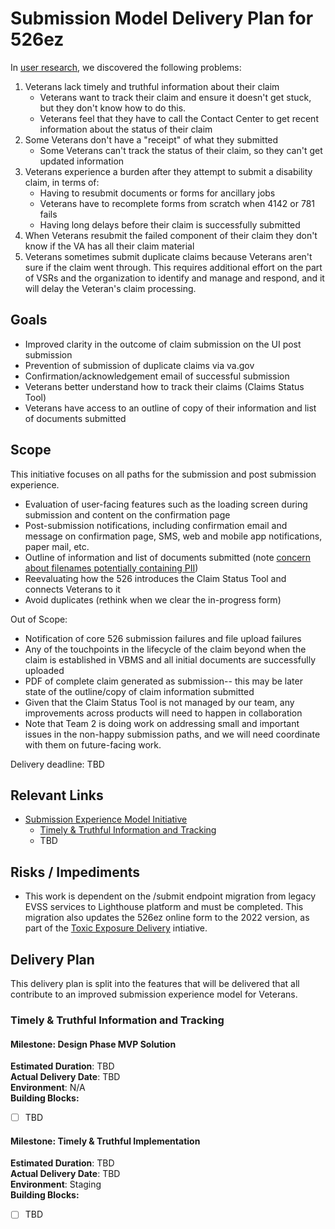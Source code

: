 # Submission Model Delivery Plan for 526ez

In [user research](https://github.com/department-of-veterans-affairs/va.gov-team/blob/master/products/disability/526ez/research/2023-11-Shadowing-Research/research-findings.md), we discovered the following problems:
1. Veterans lack timely and truthful information about their claim
    - Veterans want to track their claim and ensure it doesn't get stuck, but they don't know how to do this.
    - Veterans feel that they have to call the Contact Center to get recent information about the status of their claim
2. Some Veterans don't have a "receipt" of what they submitted
   - Some Veterans can't track the status of their claim, so they can't get updated information
3. Veterans experience a burden after they attempt to submit a disability claim, in terms of:
    - Having to resubmit documents or forms for ancillary jobs
    - Veterans have to recomplete forms from scratch when 4142 or 781 fails
    - Having long delays before their claim is successfully submitted
4. When Veterans resubmit the failed component of their claim they don't know if the VA has all their claim material
5. Veterans sometimes submit duplicate claims because Veterans aren't sure if the claim went through. This requires additional effort on the part of VSRs and the organization to identify and manage and respond, and it will delay the Veteran's claim processing.

## Goals
- Improved clarity in the outcome of claim submission on the UI post submission 
- Prevention of submission of duplicate claims via va.gov
- Confirmation/acknowledgement email of successful submission
- Veterans better understand how to track their claims (Claims Status Tool)
- Veterans have access to an outline of copy of their information and list of documents submitted


## Scope
This initiative focuses on all paths for the submission and post submission experience. 
- Evaluation of user-facing features such as the loading screen during submission and content on the confirmation page
- Post-submission notifications, including confirmation email and message on confirmation page, SMS, web and mobile app notifications, paper mail, etc.
- Outline of information and list of documents submitted (note [concern about filenames potentially containing PII](https://dsva.slack.com/archives/C04KW0B46N5/p1712088148463829?thread_ts=1711557666.821949&cid=C04KW0B46N5)) 
- Reevaluating how the 526 introduces the Claim Status Tool and connects Veterans to it
- Avoid duplicates (rethink when we clear the in-progress form) 


Out of Scope: 
- Notification of core 526 submission failures and file upload failures
- Any of the touchpoints in the lifecycle of the claim beyond when the claim is established in VBMS and all initial documents are successfully uploaded
- PDF of complete claim generated as submission-- this may be later state of the outline/copy of claim information submitted
- Given that the Claim Status Tool is not managed by our team, any improvements across products will need to happen in collaboration
- Note that Team 2 is doing work on addressing small and important issues in the non-happy submission paths, and we will need coordinate with them on future-facing work.

Delivery deadline: TBD

## Relevant Links
- [Submission Experience Model Initiative](https://github.com/department-of-veterans-affairs/va.gov-team/blob/master/products/disability/526ez/product/feature-briefs/Submission%20Experience.md)
  - [Timely & Truthful Information and Tracking](https://github.com/department-of-veterans-affairs/va.gov-team/blob/master/products/disability/526ez/product/feature-briefs/timely-and-truthful.md)
  - TBD

## Risks / Impediments
- This work is dependent on the /submit endpoint migration from legacy EVSS services to Lighthouse platform and must be completed. This migration also updates the 526ez online form to the 2022 version, as part of the [Toxic Exposure Delivery](https://github.com/department-of-veterans-affairs/va.gov-team/blob/master/products/disability/526ez/product/Toxic%20Exposure%20Delivery%20Plan.md) intiative.

## Delivery Plan
This delivery plan is split into the features that will be delivered that all contribute to an improved submission experience model for Veterans.

### Timely & Truthful Information and Tracking

#### Milestone: Design Phase MVP Solution
**Estimated Duration**: TBD  
**Actual Delivery Date**: TBD   
**Environment**: N/A    
**Building Blocks:**    
 - [ ] TBD

#### Milestone: Timely & Truthful Implementation
**Estimated Duration**: TBD  
**Actual Delivery Date**: TBD   
**Environment**: Staging    
**Building Blocks:**    
 - [ ] TBD


